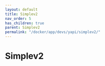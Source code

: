```yaml
---
layout: default
title: Simplev2
nav_order: 5
has_children: true
parent: Simplev2
permalink: "/docker/app/devs/yapi/simplev2/"
---
```


# Simplev2
